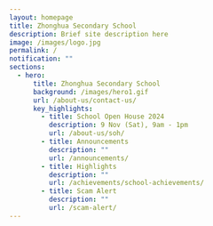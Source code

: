 ```yaml
---
layout: homepage
title: Zhonghua Secondary School
description: Brief site description here
image: /images/logo.jpg
permalink: /
notification: ""
sections:
  - hero:
      title: Zhonghua Secondary School
      background: /images/hero1.gif
      url: /about-us/contact-us/
      key_highlights:
        - title: School Open House 2024
          description: 9 Nov (Sat), 9am - 1pm
          url: /about-us/soh/
        - title: Announcements
          description: ""
          url: /announcements/
        - title: Highlights
          description: ""
          url: /achievements/school-achievements/
        - title: Scam Alert
          description: ""
          url: /scam-alert/
---
```

